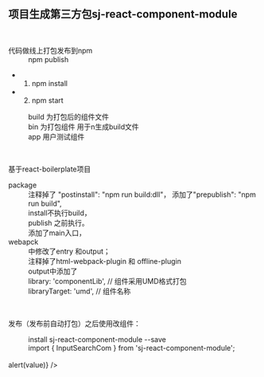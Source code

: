 ## 项目生成第三方包sj-react-component-module

<br />

<dl>
<dt>代码做线上打包发布到npm</dt>
<dd>npm publish</dd>
</dl>

- 1. npm install
- 2. npm start

<dl>
<dd>build  为打包后的组件文件</dd>
<dd>bin    为打包组件 用于n生成build文件</dd>
<dd>app    用户测试组件</dd>
</dl>

<br />

基于react-boilerplate项目

<dl>
<dt>package</dt>
<dd>注释掉了 "postinstall": "npm run build:dll"， 添加了"prepublish": "npm run build",</dd>
<dd>install不执行build，</dd>
<dd>publish 之前执行。</dd>
<dd>添加了main入口，</dd>


<dt>webapck</dt>
<dd>中修改了entry 和output；</dd>
<dd>注释掉了html-webpack-plugin 和 offline-plugin</dd>
<dd>output中添加了</dd>
<dd>library: 'componentLib',   // 组件采用UMD格式打包</dd>
<dd>libraryTarget: 'umd',  // 组件名称</dd>
</dl>

<br />

发布（发布前自动打包）之后使用改组件：
<dl>
<dd>install sj-react-component-module --save</dd>
<dd>import { InputSearchCom } from 'sj-react-component-module';</dd>
<br />
<InputSearchCom value={'here'} placeholder="搜搜" onSearch={(value) => alert(value)} />
</dl>
